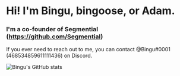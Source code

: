 # Hi! I'm Bingu, bingoose, or Adam.
### I'm a co-founder of Segmential (https://github.com/Segmential)
If you ever need to reach out to me, you can contact @Bingu#0001 (468534859611111436) on Discord.



![Bingu's GitHub stats](https://github-readme-stats.vercel.app/api?username=bingoose0&count_private=true)
